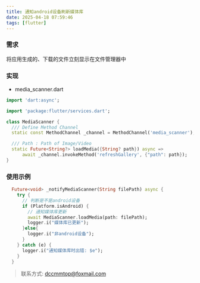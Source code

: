 ```yaml
---
title: 通知android设备刷新媒体库
date: 2025-04-18 07:59:46
tags: [flutter]
---
```


### 需求
将应用生成的、下载的文件立刻显示在文件管理器中

### 实现

- media_scanner.dart
```dart
import 'dart:async';

import 'package:flutter/services.dart';

class MediaScanner {
  /// Define Method Channel
  static const MethodChannel _channel = MethodChannel('media_scanner');

  /// Path : Path of Image/Video
  static Future<String?> loadMedia({String? path}) async =>
      await _channel.invokeMethod('refreshGallery', {"path": path});
}
```

### 使用示例
```dart
  Future<void> _notifyMediaScanner(String filePath) async {
    try {
      // 判断是不是android设备
      if (Platform.isAndroid) {
        // 通知媒体库更新
        await MediaScanner.loadMedia(path: filePath);
        logger.i("媒体库已更新");
      }else{
        logger.i("非android设备");
      }
    } catch (e) {
      logger.i("通知媒体库时出错: $e");
    }
  }
```




> 联系方式: dccmmtop@foxmail.com